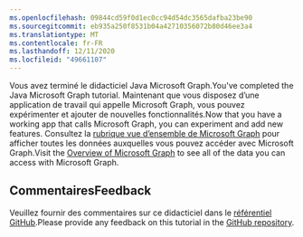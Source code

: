```yaml
---
ms.openlocfilehash: 09844cd59f0d1ec0cc94d54dc3565dafba23be90
ms.sourcegitcommit: eb935a250f8531b04a42710356072b80d46ee3a4
ms.translationtype: MT
ms.contentlocale: fr-FR
ms.lasthandoff: 12/11/2020
ms.locfileid: "49661107"
---
```

<!-- markdownlint-disable MD002 MD041 -->

<span data-ttu-id="0a07d-101">Vous avez terminé le didacticiel Java Microsoft Graph.</span><span class="sxs-lookup"><span data-stu-id="0a07d-101">You've completed the Java Microsoft Graph tutorial.</span></span> <span data-ttu-id="0a07d-102">Maintenant que vous disposez d’une application de travail qui appelle Microsoft Graph, vous pouvez expérimenter et ajouter de nouvelles fonctionnalités.</span><span class="sxs-lookup"><span data-stu-id="0a07d-102">Now that you have a working app that calls Microsoft Graph, you can experiment and add new features.</span></span> <span data-ttu-id="0a07d-103">Consultez la [rubrique vue d’ensemble de Microsoft Graph](/graph/overview) pour afficher toutes les données auxquelles vous pouvez accéder avec Microsoft Graph.</span><span class="sxs-lookup"><span data-stu-id="0a07d-103">Visit the [Overview of Microsoft Graph](/graph/overview) to see all of the data you can access with Microsoft Graph.</span></span>

## <a name="feedback"></a><span data-ttu-id="0a07d-104">Commentaires</span><span class="sxs-lookup"><span data-stu-id="0a07d-104">Feedback</span></span>

<span data-ttu-id="0a07d-105">Veuillez fournir des commentaires sur ce didacticiel dans le [référentiel GitHub](https://github.com/microsoftgraph/msgraph-training-java).</span><span class="sxs-lookup"><span data-stu-id="0a07d-105">Please provide any feedback on this tutorial in the [GitHub repository](https://github.com/microsoftgraph/msgraph-training-java).</span></span>
